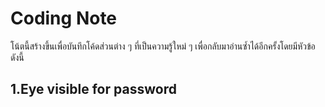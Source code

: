 # Coding Note
โน้ตนี้สร้างขึ้นเพื่อบันทึกโค้ดส่วนต่าง ๆ ที่เป็นความรู้ใหม่ ๆ เพื่อกลับมาอ่านซ้ำได้อีกครั้งโดยมีหัวข้อดังนี้
## 1.Eye visible for password
